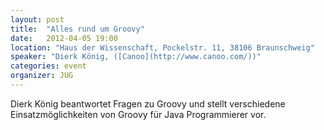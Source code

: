 ```yaml
---
layout: post
title:  "Alles rund um Groovy"
date:   2012-04-05 19:00
location: "Haus der Wissenschaft, Pockelstr. 11, 38106 Braunschweig"
speaker: "Dierk König, ([Canoo](http://www.canoo.com/))"
categories: event
organizer: JUG
---
```

Dierk König beantwortet Fragen zu Groovy und stellt verschiedene Einsatzmöglichkeiten von Groovy für Java
Programmierer vor.